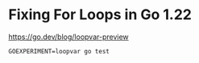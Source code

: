 # Fixing For Loops in Go 1.22

https://go.dev/blog/loopvar-preview

```
GOEXPERIMENT=loopvar go test
```
